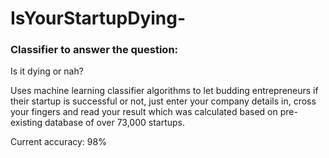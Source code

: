 # IsYourStartupDying-

### Classifier to answer the question:
Is it dying or nah?

Uses machine learning classifier algorithms to let budding entrepreneurs if their startup is successful or not, just enter your company details in, cross your fingers and read your result which was calculated based on pre-existing database of over 73,000 startups.

Current accuracy: 98%

